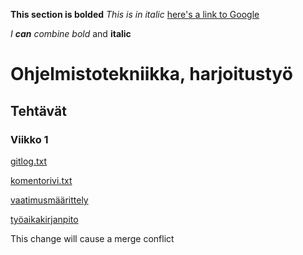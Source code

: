 **This section is bolded**
*This is in italic*
[here's a link to Google](http://google.com)

_I **can** combine bold_ and **italic**


# Ohjelmistotekniikka, harjoitustyö
## Tehtävät
### Viikko 1

[gitlog.txt](https://github.com/ssuihko/ot-harjoitustyo/blob/master/laskarit/viikko1/gitlog.txt)

[komentorivi.txt](https://github.com/ssuihko/ot-harjoitustyo/blob/master/laskarit/viikko1/komentorivi.txt)

[vaatimusmäärittely](https://github.com/ssuihko/ot-harjoitustyo/blob/master/dokumentaatio/maarittelydokumentti.txt)

[työaikakirjanpito](https://github.com/ssuihko/ot-harjoitustyo/blob/master/dokumentaatio/tyoaikakirjanpito.md)

This change will cause a merge conflict
